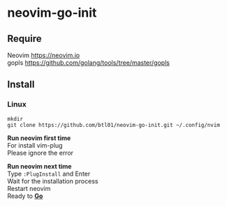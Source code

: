 # neovim-go-init

## Require

Neovim <https://neovim.io>  
gopls <https://github.com/golang/tools/tree/master/gopls>

## Install

### Linux

```shell
mkdir 
git clone https://github.com/btl01/neovim-go-init.git ~/.config/nvim
```

**Run neovim first time**  
For install vim-plug  
Please ignore the error

**Run neovim next time**  
Type `:PlugInstall` and Enter  
Wait for the installation process  
Restart neovim  
Ready to **[Go](https://pkg.go.dev/std)**
